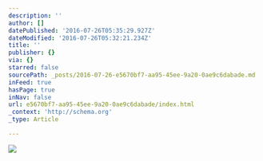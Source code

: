 ```yaml
---
description: ''
author: []
datePublished: '2016-07-26T05:35:29.927Z'
dateModified: '2016-07-26T05:32:21.234Z'
title: ''
publisher: {}
via: {}
starred: false
sourcePath: _posts/2016-07-26-e5670bf7-aa95-45ee-9a20-0ae9c6dabade.md
inFeed: true
hasPage: true
inNav: false
url: e5670bf7-aa95-45ee-9a20-0ae9c6dabade/index.html
_context: 'http://schema.org'
_type: Article

---
```

![](https://the-grid-user-content.s3-us-west-2.amazonaws.com/9964298b-eb2e-4a1c-af59-207429938043.jpg)